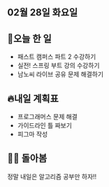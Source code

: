 ## 02월 28일 화요일

## 📝오늘 한 일

- 패스트 캠퍼스 파트 2 수강하기
- 실전! 스프링 부트 강의 수강하기
- 남노씨 라이브 공유 문제 해결하기

## 🔥내일 계획표

- 프로그래머스 문제 해결
- 가이드라인 틀 짜보기
- 피그마 작성

## 💁‍♂️ 돌아봄

정말 내일은 알고리즘 공부만 하자!!
